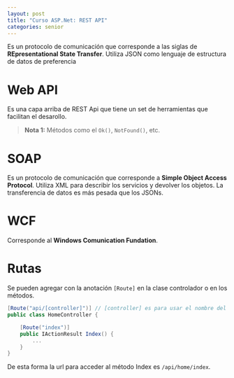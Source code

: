 ```yaml
---
layout: post
title: "Curso ASP.Net: REST API"
categories: senior
---
```


Es un protocolo de comunicación<!--more--> que corresponde a las siglas de **REpresentational State Transfer**. Utiliza JSON como lenguaje de estructura de datos de preferencia

# Web API

Es una capa arriba de REST Api que tiene un set de herramientas que facilitan el desarollo.

> **Nota 1:** Métodos como el `Ok()`, `NotFound()`, etc.

# SOAP

Es un protocolo de comunicación que corresponde a **Simple Object Access Protocol**. Utiliza XML para describir los servicios y devolver los objetos. La transferencia de datos es más pesada que los JSONs.

# WCF

Corresponde al **Windows Comunication Fundation**.

# Rutas

Se pueden agregar con la anotación `[Route]` en la clase controlador o en los métodos.

```csharp
[Route("api/[controller]")] // [controller] es para usar el nombre del controller (sin la palabra controller)
public class HomeController {

    [Route("index")]
    public IActionResult Index() {
        ...
    }
}
```

De esta forma la url para acceder al método Index es `/api/home/index`.
